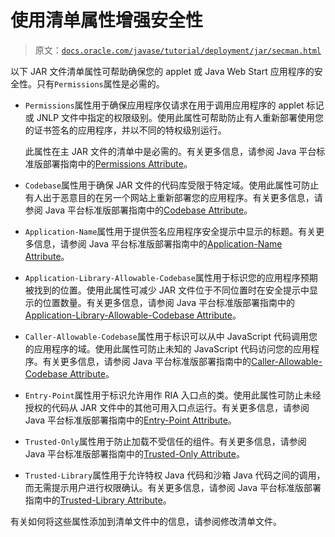 # 使用清单属性增强安全性

> 原文：[`docs.oracle.com/javase/tutorial/deployment/jar/secman.html`](https://docs.oracle.com/javase/tutorial/deployment/jar/secman.html)

以下 JAR 文件清单属性可帮助确保您的 applet 或 Java Web Start 应用程序的安全性。只有`Permissions`属性是必需的。

+   `Permissions`属性用于确保应用程序仅请求在用于调用应用程序的 applet 标记或 JNLP 文件中指定的权限级别。使用此属性可帮助防止有人重新部署使用您的证书签名的应用程序，并以不同的特权级别运行。

    此属性在主 JAR 文件的清单中是必需的。有关更多信息，请参阅 Java 平台标准版部署指南中的[Permissions Attribute](https://docs.oracle.com/javase/8/docs/technotes/guides/deploy/manifest.html#JSDPG896)。

+   `Codebase`属性用于确保 JAR 文件的代码库受限于特定域。使用此属性可防止有人出于恶意目的在另一个网站上重新部署您的应用程序。有关更多信息，请参阅 Java 平台标准版部署指南中的[Codebase Attribute](https://docs.oracle.com/javase/8/docs/technotes/guides/deploy/manifest.html#JSDPG897)。

+   `Application-Name`属性用于提供签名应用程序安全提示中显示的标题。有关更多信息，请参阅 Java 平台标准版部署指南中的[Application-Name Attribute](https://docs.oracle.com/javase/8/docs/technotes/guides/deploy/manifest.html#JSDPG899)。

+   `Application-Library-Allowable-Codebase`属性用于标识您的应用程序预期被找到的位置。使用此属性可减少 JAR 文件位于不同位置时在安全提示中显示的位置数量。有关更多信息，请参阅 Java 平台标准版部署指南中的[Application-Library-Allowable-Codebase Attribute](https://docs.oracle.com/javase/8/docs/technotes/guides/deploy/manifest.html#JSDPG900)。

+   `Caller-Allowable-Codebase`属性用于标识可以从中 JavaScript 代码调用您的应用程序的域。使用此属性可防止未知的 JavaScript 代码访问您的应用程序。有关更多信息，请参阅 Java 平台标准版部署指南中的[Caller-Allowable-Codebase Attribute](https://docs.oracle.com/javase/8/docs/technotes/guides/deploy/manifest.html#JSDPG901)。

+   `Entry-Point`属性用于标识允许用作 RIA 入口点的类。使用此属性可防止未经授权的代码从 JAR 文件中的其他可用入口点运行。有关更多信息，请参阅 Java 平台标准版部署指南中的[Entry-Point Attribute](https://docs.oracle.com/javase/8/docs/technotes/guides/deploy/manifest.html#JSDPG902)。

+   `Trusted-Only`属性用于防止加载不受信任的组件。有关更多信息，请参阅 Java 平台标准版部署指南中的[Trusted-Only Attribute](https://docs.oracle.com/javase/8/docs/technotes/guides/deploy/manifest.html#JSDPG903)。

+   `Trusted-Library`属性用于允许特权 Java 代码和沙箱 Java 代码之间的调用，而无需提示用户进行权限确认。有关更多信息，请参阅 Java 平台标准版部署指南中的[Trusted-Library Attribute](https://docs.oracle.com/javase/8/docs/technotes/guides/deploy/manifest.html#JSDPG904)。

有关如何将这些属性添加到清单文件中的信息，请参阅修改清单文件。
